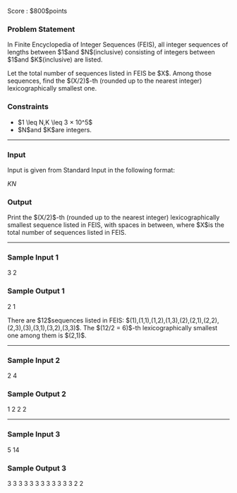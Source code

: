 
<div>

<span>

<span>

<p>
Score : $800$points
</p>

<div>

<section>

### **Problem Statement**

<p>
In Finite Encyclopedia of Integer Sequences (FEIS), all integer sequences of lengths between $1$and $N$(inclusive) consisting of integers between $1$and $K$(inclusive) are listed.
</p>

<p>
Let the total number of sequences listed in FEIS be $X$. Among those sequences, find the $(X/2)$-th (rounded up to the nearest integer) lexicographically smallest one.
</p>

</section>

</div>

<div>

<section>

### **Constraints**

<ul>

<li>
$1 \leq N,K \leq 3 × 10^5$
</li>

<li>
$N$and $K$are integers.
</li>

</ul>

</section>

</div>

---

<div>

<div>

<section>

### **Input**

<p>
Input is given from Standard Input in the following format:
</p>

<div>

$K$$N$
</div>

</section>

</div>

<div>

<section>

### **Output**

<p>
Print the $(X/2)$-th (rounded up to the nearest integer) lexicographically smallest sequence listed in FEIS, with spaces in between, where $X$is the total number of sequences listed in FEIS.
</p>

</section>

</div>

</div>

---

<div>

<section>

### **Sample Input 1**

<div>

3 2

</div>

</section>

</div>

<div>

<section>

### **Sample Output 1**

<div>

2 1 

</div>

<p>
There are $12$sequences listed in FEIS: $(1),(1,1),(1,2),(1,3),(2),(2,1),(2,2),(2,3),(3),(3,1),(3,2),(3,3)$.
The $(12/2 = 6)$-th lexicographically smallest one among them is $(2,1)$.
</p>

</section>

</div>

---

<div>

<section>

### **Sample Input 2**

<div>

2 4

</div>

</section>

</div>

<div>

<section>

### **Sample Output 2**

<div>

1 2 2 2

</div>

</section>

</div>

---

<div>

<section>

### **Sample Input 3**

<div>

5 14

</div>

</section>

</div>

<div>

<section>

### **Sample Output 3**

<div>

3 3 3 3 3 3 3 3 3 3 3 3 2 2 

</div>

</section>

</div>

</span>

</span>

</div>
